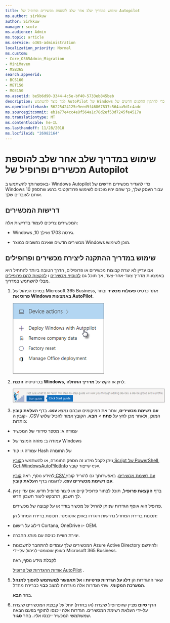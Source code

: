 ```yaml
---
title: שימוש במדריך שלב אחר שלב להוספת מכשירים ופרופיל של Autopilot
ms.author: sirkkuw
author: Sirkkuw
manager: scotv
ms.audience: Admin
ms.topic: article
ms.service: o365-administration
localization_priority: Normal
ms.custom:
- Core_O365Admin_Migration
- MiniMaven
- MSB365
search.appverid:
- BCS160
- MET150
- MOE150
ms.assetid: be5b6d90-3344-4c5e-bf40-5733eb845beb
description: למד כיצד להשתמש AutoPilot של Windows כדי להתקין התקנים חדשים של Windows 10 עבור העסק שלך.
ms.openlocfilehash: 56225424125e9eed9f46867837c564aa5d1c4adc
ms.sourcegitcommit: eb1a77e4cc4e8f564a1c78d2ef53d7245fe4517a
ms.translationtype: MT
ms.contentlocale: he-IL
ms.lasthandoff: 11/28/2018
ms.locfileid: "26982164"
---
```

# <a name="use-the-step-by-step-guide-to-add-autopilot-devices-and-profile"></a>שימוש במדריך שלב אחר שלב להוספת מכשירים ופרופיל של Autopilot

באפשרותך להשתמש ב- Windows Autopilot כדי להגדיר מכשירים חדשים של Windows 10 עבור העסק שלך, כך שהם יהיו מוכנים לשימוש פרודוקטיבי ברגע שתספק אותם לעובדים שלך.
  
## <a name="device-requirements"></a>דרישות המכשירים

המכשירים צריכים לעמוד בדרישות אלה:
  
- Windows ,10 גירסה 1703 ואילך.
    
- מכשירים חדשים שאינם נחשבים כמוצר Windows מוכן לשימוש.
    
## <a name="use-the-setup-guide-to-create-devices-and-profiles"></a>שימוש במדריך ההתקנה ליצירת מכשירים ופרופילים

אם עדיין לא יצרת קבוצות מכשירים או פרופילים, הדרך הטובה ביותר להתחיל היא באמצעות מדריך צעד-אחר-צעד, אך תוכל גם [להוסיף מכשירים](create-and-edit-autopilot-devices.md) ו [להקצות להם פרופילים](create-and-edit-autopilot-profiles.md) מבלי להשתמש במדריך. 
  
1. במרכז הניהול של Microsoft 365 Business, אתר כרטיס **פעולות מכשיר** ובחר **פרוס את Windows באמצעות AutoPilot**.
    
    ![On the Device actions card, choose Deploy Windows with Autopilot.](media/160d5c2a-11a8-48f9-a8aa-70f084b85448.png)
  
2. בכרטיסיה **הכנת Windows**, לחץ או הקש על **מדריך התחלה**.
    
    ![Click Start guide for step-by-step instructions for Autopilot.](media/31662655-d1e6-437d-87ea-c0dec5da56f7.png)
  
3. בדף **העלאת קובץ ‎.csv עם רשימת מכשירים**, אתר את המיקומים שבהם נמצא קובץ ה- ‎.CSV המוכן, ולאחר מכן לחץ על **פתח** \> **הבא**. הקובץ אמור להכיל שלוש כותרות:
    
  - עמודה א: מספר סידורי של המכשיר
    
  - עמודה ב: מזהה המוצר של Windows
    
  - עמודה ג: קוד Hash של החומרה
    
    ניתן לקבל מידע זה מספק החומרה, או להשתמש ב[קובץ Script של PowerShell, ‏Get-WindowsAutoPilotInfo](https://www.powershellgallery.com/packages/Get-WindowsAutoPilotInfo) שייצור קובץ csv. 
    
    למידע נוסף, ראה [קובץ CSV עם רשימת מכשירים](https://support.office.com/article/932e3676-2491-49f0-9177-d893d2f5276e). באפשרותך גם להוריד קובץ לדוגמה בדף **העלאת קובץ ‎.csv עם רשימת מכשירים**. 
    
4. בדף **הקצאת פרופיל**, תוכל לבחור פרופיל קיים או ליצור פרופיל חדש. אם עדיין אין לך חשבון, תתבקש ליצור חשבון חדש. 
    
    פרופיל הוא אוסף הגדרות שניתן להחיל על מכשיר בודד או על קבוצה של מכשירים.
    
    תכונות ברירת המחדל נדרשות ויוגדרו באופן אוטומטי. תכונות ברירת המחדל הן:
    
  - דילוג על רישום Cortana‏, OneDrive ו- OEM.
    
  - יצירת חוויית כניסה עם מותג החברה.
    
  - המכשירים שלך עומדים להתחבר לחשבונות Azure Active Directory ולהירשם באופן אוטומטי לניהול על-ידי Microsoft 365 Business.
    
    לקבלת מידע נוסף, ראה
    
    [אודות ההגדרות של פרופיל AutoPilot](autopilot-profile-settings.md) . 
    
5. שאר ההגדרות הן **דלג על הגדרות פרטיות** ו **אל תאפשר למשתמש להפוך למנהל המערכת המקומי**. שתי הגדרות אלה מוגדרות למצב **כבוי** כברירת מחדל. 
    
    בחר **הבא**.
    
6. הדף **סיום** מציין שהפרופיל שיצרת (או בחרת) יוחל על קבוצת המכשירים שיצרת על-ידי העלאת רשימת המכשירים. הגדרות אלה ייכנסו לתוקף בפעם הבאה שמשתמשי המכשיר ייכנסו אליו. בחר **סגור**.
    